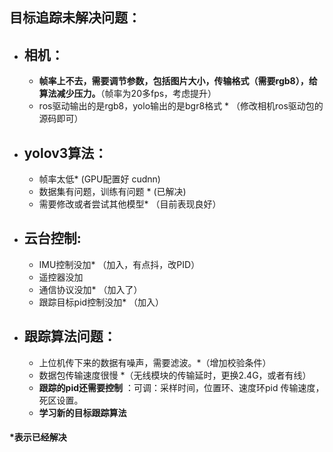 ## 目标追踪未解决问题：

- ## 相机：	

  - **帧率上不去，需要调节参数，包括图片大小，传输格式（需要rgb8），给算法减少压力。**（帧率为20多fps，考虑提升）
  - ros驱动输出的是rgb8，yolo输出的是bgr8格式  * （修改相机ros驱动包的源码即可） 

- ## yolov3算法：

  - 帧率太低* 	(GPU配置好 cudnn)
  - 数据集有问题，训练有问题 *  (已解决)			
  - 需要修改或者尝试其他模型*   （目前表现良好）

- ## 云台控制:

  - IMU控制没加* 	（加入，有点抖，改PID）
  - 遥控器没加 
  - 通信协议没加*   （加入了）
  - 跟踪目标pid控制没加*   （加入）





- ## 跟踪算法问题：

  - 上位机传下来的数据有噪声，需要滤波。*（增加校验条件）
  - 数据包传输速度很慢 *（无线模块的传输延时，更换2.4G，或者有线）
  - **跟踪的pid还需要控制** ：可调：采样时间，位置环、速度环pid 传输速度，死区设置。 
  - **学习新的目标跟踪算法**
  
  

#### *表示已经解决

